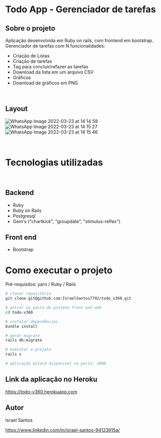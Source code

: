 # Todo App - Gerenciador de tarefas

## Sobre o projeto

Aplicação desenvolvida em Ruby on rails, com frontend em bootstrap.<br>
Gerenciador de tarefas com N funcionalidades:
- Criação de Listas
- Criação de tarefas
- Tag para concluir/refazer as tarefas
- Download da lista em um arquivo CSV
- Gráficos
- Download de gráficos em PNG

<br>

## Layout
![WhatsApp Image 2022-03-23 at 14 14 58](https://user-images.githubusercontent.com/47953113/159757908-b8b5629e-e99e-4d4b-82ed-236844d603aa.jpeg)
![WhatsApp Image 2022-03-23 at 14 15 27](https://user-images.githubusercontent.com/47953113/159758102-9e94bec3-3644-4aa9-b3d6-6524dd53dae4.jpeg)
![WhatsApp Image 2022-03-23 at 14 15 46](https://user-images.githubusercontent.com/47953113/159758168-426ea29c-f3a2-430b-a39b-8d42d57a69cc.jpeg)

<br>

# Tecnologias utilizadas
<br>

## Backend
- Ruby 
- Ruby on Rails 
- Postgresql
- Gem's ("chartkick", "groupdate", "stimulus-reflex")

## Front end
- Bootstrap<br>

# Como executar o projeto

Pré-requisitos: yarn / Ruby / Rails

```bash
# clonar repositório
git clone git@github.com:IsraelSantos7792/todo_v360.git

# entrar na pasta do projeto front end web
cd todo-v360

# instalar dependências
bundle install

# gerar migrate
rails db:migrate

# executar o projeto
rails s

# aplicação estará disponível na porta: 3000

```
## Link da aplicação no Heroku

https://todo-v360.herokuapp.com

## Autor

Israel Santos 

https://www.linkedin.com/in/israel-santos-94123915a/
